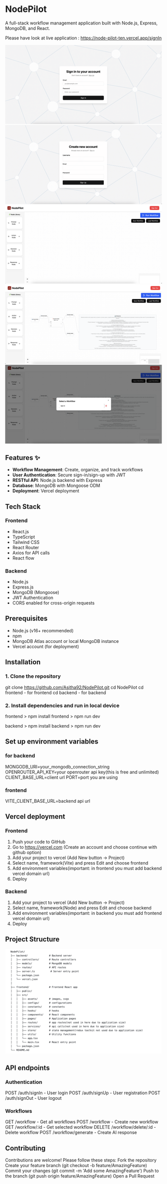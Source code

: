 # NodePilot

A full-stack workflow management application built with Node.js, Express, MongoDB, and React.

Please have look at live application : https://node-pilot-ten.vercel.app/signIn

![image alt](https://github.com/Asitha92/NodePilot/blob/b6ae34bedf8ffb9e93332491f3b4bd81e799b57b/1.png)
![image alt](https://github.com/Asitha92/NodePilot/blob/fe69d5b2b52676cbfe36b1e176c5fd465349f224/2.png)
![image alt](https://github.com/Asitha92/NodePilot/blob/fe69d5b2b52676cbfe36b1e176c5fd465349f224/3.png)
![image alt](https://github.com/Asitha92/NodePilot/blob/fe69d5b2b52676cbfe36b1e176c5fd465349f224/4.png)
![image alt](https://github.com/Asitha92/NodePilot/blob/fe69d5b2b52676cbfe36b1e176c5fd465349f224/5.png)

## Features ✨
- **Workflow Management**: Create, organize, and track workflows
- **User Authentication**: Secure sign-in/sign-up with JWT
- **RESTful API**: Node.js backend with Express
- **Database**: MongoDB with Mongoose ODM
- **Deployment**: Vercel deployment

## Tech Stack
### Frontend
- React.js
- TypeScript
- Tailwind CSS
- React Router
- Axios for API calls
- React flow

### Backend
- Node.js
- Express.js
- MongoDB (Mongoose)
- JWT Authentication
- CORS enabled for cross-origin requests

## Prerequisites 
- Node.js (v16+ recommended)
- npm
- MongoDB Atlas account or local MongoDB instance
- Vercel account (for deployment)

## Installation 
### 1. Clone the repository
git clone https://github.com/Asitha92/NodePilot.git
cd NodePilot
cd frontend - for frontend
cd backend - for backend

### 2. Install dependencies and run in local device
frontend > npm install
frontend > npm run dev

backend > npm install
backend > npm run dev

## Set up environment variables
### for backend
MONGODB_URI=your_mongodb_connection_string
OPENROUTER_API_KEY=your openrouter api key(this is free and unlimited)
CLIENT_BASE_URL=client url
PORT=port you are using

### frontend
VITE_CLIENT_BASE_URL=backend api url

## Vercel deployment
### Frontend
1. Push your code to GitHub
2. Go to https://vercel.com (Create an account and choose continue with github option)
3. Add your project to vercel (Add New button -> Project)
4. Select name, framework(Vite) and press Edit and choose frontend
5. Add environment variables(important: in frontend you must add backend vercel domain url)
6. Deploy

### Backend
1. Add your project to vercel (Add New button -> Project)
2. Select name, framework(Node) and press Edit and choose backend
3. Add environment variables(important: in backend you must add frontend vercel domain url)
4. Deploy

## Project Structure

![iamge alt](https://github.com/Asitha92/NodePilot/blob/fe69d5b2b52676cbfe36b1e176c5fd465349f224/6.png)

## API endpoints

### Authentication
POST /auth/signIn - User login
POST /auth/signUp - User registration
POST /auth/signOut - User logout

### Workflows
GET /workflow - Get all workflows
POST /workflow - Create new workflow
GET /workflow/:id - Get selected workflow
DELETE /workflow/delete/:id - Delete workflow
POST /workflow/generate - Create AI response

## Contributing

Contributions are welcome! Please follow these steps:
Fork the repository
Create your feature branch (git checkout -b feature/AmazingFeature)
Commit your changes (git commit -m 'Add some AmazingFeature')
Push to the branch (git push origin feature/AmazingFeature)
Open a Pull Request
